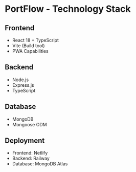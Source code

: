# PortFlow - Technology Stack

## Frontend
- React 18 + TypeScript
- Vite (Build tool)
- PWA Capabilities

## Backend
- Node.js
- Express.js
- TypeScript

## Database
- MongoDB
- Mongoose ODM

## Deployment
- Frontend: Netlify
- Backend: Railway
- Database: MongoDB Atlas
